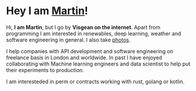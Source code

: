 # Hey I am [Martin](https://visgean.me)!

Hi, **I am Martin**, but I go by **Visgean on the internet**. Apart from programming I am interested in renewables, deep learning, weather and software engineering in general. I also take [photos](https://tintinburgh.com/).

I help companies with API development and software engineering on freelance basis in London and worldwide. In past I have enjoyed collaborating with Machine learning engineers and data scientist to help put their experiments to production.

I am interesteded in perm or contracts working with rust, golang or kotlin. 
